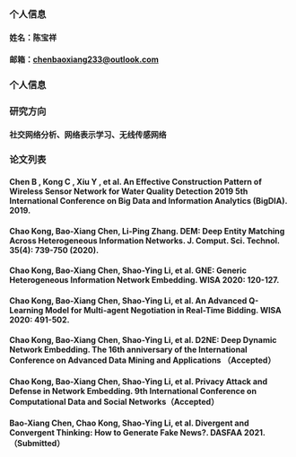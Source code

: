 ### 个人信息

#### 姓名：陈宝祥
#### 邮箱：chenbaoxiang233@outlook.com

### 个人信息

### 研究方向
#### 社交网络分析、网络表示学习、无线传感网络

### 论文列表
#### Chen B , Kong C , Xiu Y , et al. An Effective Construction Pattern of Wireless Sensor Network for Water Quality Detection 2019 5th International Conference on Big Data and Information Analytics (BigDIA). 2019.
#### Chao Kong, Bao-Xiang Chen, Li-Ping Zhang. DEM: Deep Entity Matching Across Heterogeneous Information Networks. J. Comput. Sci. Technol. 35(4): 739-750 (2020).
#### Chao Kong, Bao-Xiang Chen, Shao-Ying Li, et al. GNE: Generic Heterogeneous Information Network Embedding.  WISA 2020: 120-127.
#### Chao Kong, Bao-Xiang Chen, Shao-Ying Li, et al. An Advanced Q-Learning Model for Multi-agent Negotiation in Real-Time Bidding. WISA 2020: 491-502.
#### Chao Kong, Bao-Xiang Chen, Shao-Ying Li, et al. D2NE: Deep Dynamic Network Embedding. The 16th anniversary of the International Conference on Advanced Data Mining and Applications （Accepted）
#### Chao Kong, Bao-Xiang Chen, Shao-Ying Li, et al. Privacy Attack and Defense in Network Embedding. 9th International Conference on Computational Data and Social Networks（Accepted）
#### Bao-Xiang Chen, Chao Kong, Shao-Ying Li, et al.  Divergent and Convergent Thinking: How to Generate Fake News?. DASFAA 2021.（Submitted）
